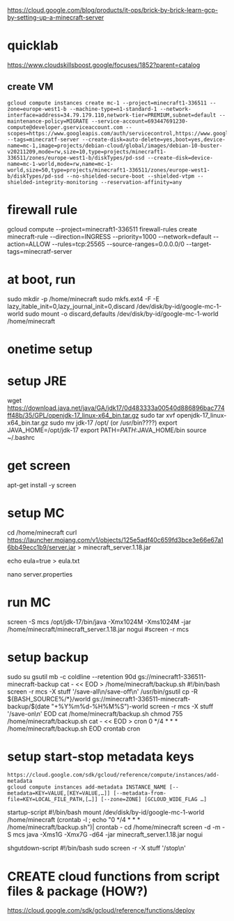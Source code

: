 https://cloud.google.com/blog/products/it-ops/brick-by-brick-learn-gcp-by-setting-up-a-minecraft-server
# quicklab
https://www.cloudskillsboost.google/focuses/1852?parent=catalog
## create VM
```
gcloud compute instances create mc-1 --project=minecraft1-336511 --zone=europe-west1-b --machine-type=n1-standard-1 --network-interface=address=34.79.179.110,network-tier=PREMIUM,subnet=default --maintenance-policy=MIGRATE --service-account=693447691230-compute@developer.gserviceaccount.com --scopes=https://www.googleapis.com/auth/servicecontrol,https://www.googleapis.com/auth/service.management.readonly,https://www.googleapis.com/auth/logging.write,https://www.googleapis.com/auth/monitoring.write,https://www.googleapis.com/auth/trace.append,https://www.googleapis.com/auth/devstorage.read_write --tags=minecratf-server --create-disk=auto-delete=yes,boot=yes,device-name=mc-1,image=projects/debian-cloud/global/images/debian-10-buster-v20211209,mode=rw,size=10,type=projects/minecraft1-336511/zones/europe-west1-b/diskTypes/pd-ssd --create-disk=device-name=mc-1-world,mode=rw,name=mc-1-world,size=50,type=projects/minecraft1-336511/zones/europe-west1-b/diskTypes/pd-ssd --no-shielded-secure-boot --shielded-vtpm --shielded-integrity-monitoring --reservation-affinity=any
```

# firewall rule
gcloud compute --project=minecraft1-336511 firewall-rules create minecraft-rule --direction=INGRESS --priority=1000 --network=default --action=ALLOW --rules=tcp:25565 --source-ranges=0.0.0.0/0 --target-tags=minecratf-server


# at boot, run
sudo mkdir -p /home/minecraft
sudo mkfs.ext4 -F -E lazy_itable_init=0,lazy_journal_init=0,discard /dev/disk/by-id/google-mc-1-world
sudo mount -o discard,defaults /dev/disk/by-id/google-mc-1-world /home/minecraft


# onetime setup
# setup JRE
wget https://download.java.net/java/GA/jdk17/0d483333a00540d886896bac774ff48b/35/GPL/openjdk-17_linux-x64_bin.tar.gz
sudo tar xvf openjdk-17_linux-x64_bin.tar.gz
sudo mv jdk-17 /opt/
(or /usr/bin????)
export JAVA_HOME=/opt/jdk-17
export PATH=$PATH:$JAVA_HOME/bin 
source ~/.bashrc
# get screen
apt-get install -y screen

# setup MC
cd /home/minecraft
curl https://launcher.mojang.com/v1/objects/125e5adf40c659fd3bce3e66e67a16bb49ecc1b9/server.jar > minecraft_server.1.18.jar

echo eula=true > eula.txt

nano server.properties


# run MC
screen -S mcs /opt/jdk-17/bin/java -Xmx1024M -Xms1024M -jar /home/minecraft/minecraft_server.1.18.jar nogui
#screen -r mcs

# setup backup
sudo su
gsutil mb -c coldline --retention 90d gs://minecraft1-336511-minecraft-backup
cat - << EOD > /home/minecraft/backup.sh
#!/bin/bash
screen -r mcs -X stuff '/save-all\n/save-off\n'
/usr/bin/gsutil cp -R \${BASH_SOURCE%/*}/world gs://minecraft1-336511-minecraft-backup/\$(date "+%Y%m%d-%H%M%S")-world
screen -r mcs -X stuff '/save-on\n'
EOD
cat /home/minecraft/backup.sh
chmod 755 /home/minecraft/backup.sh
cat - << EOD > cron
0 */4 * * * /home/minecraft/backup.sh
EOD
crontab cron


# setup start-stop metadata keys
    https://cloud.google.com/sdk/gcloud/reference/compute/instances/add-metadata
    gcloud compute instances add-metadata INSTANCE_NAME [--metadata=KEY=VALUE,[KEY=VALUE,…]] [--metadata-from-file=KEY=LOCAL_FILE_PATH,[…]] [--zone=ZONE] [GCLOUD_WIDE_FLAG …]
startup-script 
#!/bin/bash
mount /dev/disk/by-id/google-mc-1-world /home/minecraft
(crontab -l ; echo "0 */4 * * * /home/minecraft/backup.sh")| crontab -
cd /home/minecraft
screen -d -m -S mcs java -Xms1G -Xmx7G -d64 -jar minecraft_server.1.18.jar nogui

shgutdown-script
#!/bin/bash
sudo screen -r -X stuff '/stop\n'


# CREATE cloud functions from script files & package (HOW?)
https://cloud.google.com/sdk/gcloud/reference/functions/deploy
